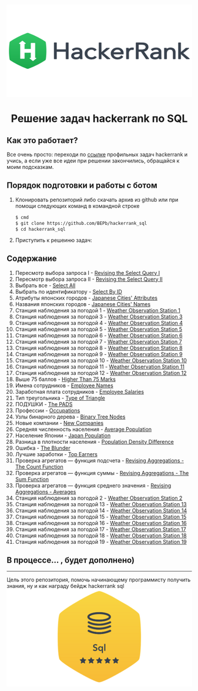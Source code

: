 <div align="center">


<img src="./art/hackerrank.png" alt="logo" width="600" height="250">

# Решение задач hackerrank по SQL

</div>

## Как это работает?

Все очень просто: переходи по [ссылке](https://www.hackerrank.com/domains/sql?filters%5Bstatus%5D%5B%5D=unsolved&badge_type=sql) 
профильных задач hackerrank и учись, а если уже все идеи при решении закончились, обращайся к моим подсказкам.

## Порядок подготовки и работы с ботом

1. Клонировать репозиторий либо скачать архив из github или при помощи следующих команд в командной строке
   ```commandline
   $ cmd
   $ git clone https://github.com/BEPb/hackerrank_sql
   $ cd hackerrank_sql
   ```

2. Приступить к решеиню задач:
## Содержание
  
1. Пересмотр выбора запроса I - [Revising the Select Query I](./tasks/1.md)
2. Пересмотр выбора запроса II - [Revising the Select Query II](./tasks/2.md)
3. Выбрать все - [Select All](./tasks/3.md)
4. Выбрать по идентификатору - [Select By ID](./tasks/4.md)
5. Атрибуты японских городов - [Japanese Cities' Attributes](./tasks/5.md)
6. Названия японских городов - [Japanese Cities' Names](./tasks/6.md)
7. Станция наблюдения за погодой 1 - [Weather Observation Station 1](./tasks/7.md)
8. Станция наблюдения за погодой 3 - [Weather Observation Station 3](./tasks/8.md)
9. Станция наблюдения за погодой 4 - [Weather Observation Station 4](./tasks/9.md)
10. Станция наблюдения за погодой 5 - [Weather Observation Station 5](./tasks/10.md)
11. Станция наблюдения за погодой 6 - [Weather Observation Station 6](./tasks/11.md)
12. Станция наблюдения за погодой 7 - [Weather Observation Station 7](./tasks/12.md)
13. Станция наблюдения за погодой 8 - [Weather Observation Station 8](./tasks/13.md)
14. Станция наблюдения за погодой 9 - [Weather Observation Station 9](./tasks/14.md)
15. Станция наблюдения за погодой 10 - [Weather Observation Station 10](./tasks/15.md)
16. Станция наблюдения за погодой 11 - [Weather Observation Station 11](./tasks/16.md)
17. Станция наблюдения за погодой 12 - [Weather Observation Station 12](./tasks/17.md)
18. Выше 75 баллов - [Higher Than 75 Marks](./tasks/18.md)
19. Имена сотрудников - [Employee Names](./tasks/19.md)
20. Заработная плата сотрудников - [Employee Salaries](./tasks/20.md)
21. Тип треугольника - [Type of Triangle](./tasks/21.md)
22. ПОДУШКИ - [The PADS](./tasks/22.md)
23. Профессии - [Occupations](./tasks/23.md)
24. Узлы бинарного дерева - [Binary Tree Nodes](./tasks/24.md)
25. Новые компании - [New Companies](./tasks/25.md)
26. Средняя численность населения - [Average Population](./tasks/26.md)
27. Население Японии - [Japan Population](./tasks/27.md)
28. Разница в плотности населения - [Population Density Difference](./tasks/28.md)
29. Ошибка - [The Blunder](./tasks/29.md)
30. Лучшие заработки - [Top Earners](./tasks/30.md)
31. Проверка агрегатов — функция подсчета - [Revising Aggregations - The Count Function](./tasks/31.md)
32. Проверка агрегатов — функция суммы - [Revising Aggregations - The Sum Function](./tasks/32.md)
33. Проверка агрегатов — функция среднего значения - [Revising Aggregations - Averages](./tasks/33.md)
34. Станция наблюдения за погодой 2 - [Weather Observation Station 2](./tasks/34.md)
35. Станция наблюдения за погодой 13 - [Weather Observation Station 13](./tasks/35.md)
36. Станция наблюдения за погодой 14 - [Weather Observation Station 14](./tasks/36.md)
37. Станция наблюдения за погодой 15 - [Weather Observation Station 15](./tasks/37.md)
38. Станция наблюдения за погодой 16 - [Weather Observation Station 16](./tasks/38.md)
39. Станция наблюдения за погодой 17 - [Weather Observation Station 17](./tasks/39.md)
40. Станция наблюдения за погодой 18 - [Weather Observation Station 18](./tasks/40.md)
41. Станция наблюдения за погодой 19 - [Weather Observation Station 19](./tasks/41.md)


## В процессе...  , будет дополнено)

  
---






Цель этого репозитория, помочь начинающему программисту получить знания, ну и как награду бейдж hackerrank sql
<img src="./art/sql.png" alt="sertificate" >
